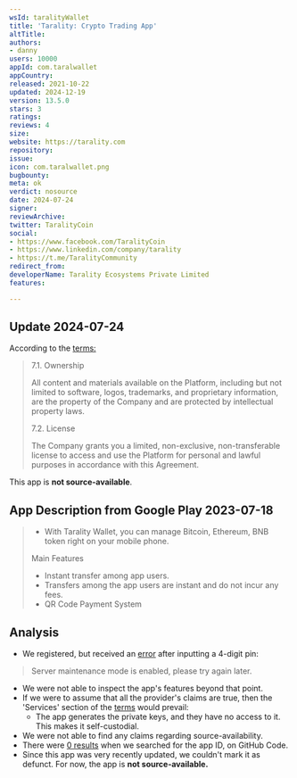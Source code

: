 ```yaml
---
wsId: taralityWallet
title: 'Tarality: Crypto Trading App'
altTitle: 
authors:
- danny
users: 10000
appId: com.taralwallet
appCountry: 
released: 2021-10-22
updated: 2024-12-19
version: 13.5.0
stars: 3
ratings: 
reviews: 4
size: 
website: https://tarality.com
repository: 
issue: 
icon: com.taralwallet.png
bugbounty: 
meta: ok
verdict: nosource
date: 2024-07-24
signer: 
reviewArchive: 
twitter: TaralityCoin
social:
- https://www.facebook.com/TaralityCoin
- https://www.linkedin.com/company/tarality
- https://t.me/TaralityCommunity
redirect_from: 
developerName: Tarality Ecosystems Private Limited
features: 

---
```


## Update 2024-07-24

According to the [terms:](https://tarality.com/terms-conditions)

> 7.1. Ownership
> 
> All content and materials available on the Platform, including but not limited to software, logos, trademarks, and proprietary information, are the property of the Company and are protected by intellectual property laws.
>
> 7.2. License
>
> The Company grants you a limited, non-exclusive, non-transferable license to access and use the Platform for personal and lawful purposes in accordance with this Agreement.

This app is **not source-available**.

## App Description from Google Play 2023-07-18

> - With Tarality Wallet, you can manage Bitcoin, Ethereum, BNB token right on your mobile phone.
>
> Main Features
>
> - Instant transfer among app users.
> - Transfers among the app users are instant and do not incur any fees.
> - QR Code Payment System

## Analysis

- We registered, but received an [error](https://twitter.com/BitcoinWalletz/status/1681128714866753536) after inputting a 4-digit pin:

> Server maintenance mode is enabled, please try again later.

- We were not able to inspect the app's features beyond that point. 
- If we were to assume that all the provider's claims are true, then the 'Services' section of the [terms](https://tarality.online/terms-and-conditions/) would prevail:
    - The app generates the private keys, and they have no access to it. This makes it self-custodial.
- We were not able to find any claims regarding source-availability. 
- There were [0 results](https://github.com/search?q=com.taralwallet&type=code) when we searched for the app ID, on GitHub Code.
- Since this app was very recently updated, we couldn't mark it as defunct. For now, the app is **not source-available.**

